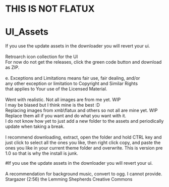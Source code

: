 # THIS IS NOT FLATUX
# UI_Assets
If you use the update assets in the downloader you will revert your ui.<BR /><BR />
Retroarch icon collection for the UI<BR />
For now do not get the releases, click the green code button and download as ZIP.<BR />
<BR />
e. Exceptions and Limitations means fair use, fair dealing, and/or<BR />
     any other exception or limitation to Copyright and Similar Rights<BR />
     that applies to Your use of the Licensed Material.<BR />
<BR />
Went with realistic. Not all images are from me yet. WIP<BR />
I may be biased but I think mine is the best :D<BR />
Replacing images from xmb\flatux and others so not all are mine yet. WIP<BR />
Replace them all if you want and do what you want with it.<BR />
I do not know how yet to just add a new folder to the assets and periodically update when taking a break.<BR />
<BR />
I recommend downloading, extract, open the folder and hold CTRL key and just click to select all the ones you like, then right click copy, and paste the ones you like in your current theme folder and overwrite. This is version pre 1.0 so that is why the install is junk.

#If you use the update assets in the downloader you will revert your ui.<BR /><BR />
A recommendation for background music, convert to ogg. I cannot provide.
Stargazer    (2:56)
the Lemming Shepherds
Creative Commons
